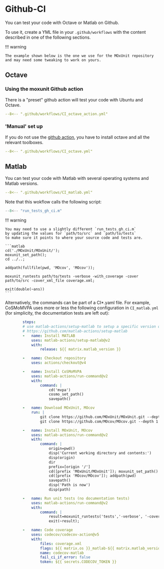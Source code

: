 # Github-CI

You can test your code with Octave or Matlab on Github.

To use it, create a YML file in your `.github/workflows`
with the content described in one of the following sections.

!!! warning

    The example shown below is the one we use for the MOxUnit repository
    and may need some tweaking to work on yours.

## Octave

### Using the moxunit Github action

There is a "preset" github action will test your code with Ubuntu and Octave.

<!-- see snippet injection
https://facelessuser.github.io/pymdown-extensions/extensions/snippets/#single-line-format
-->

```yaml
--8<-- ".github/workflows/CI_octave_action.yml"
```

### 'Manual' set up

If you do not use the [github action](#using-the-moxunit-github-action),
you have to install octave and all the relevant toolboxes.

<!-- see snippet injection
https://facelessuser.github.io/pymdown-extensions/extensions/snippets/#single-line-format
-->

```yaml
--8<-- ".github/workflows/CI_octave.yml"
```

## Matlab

You can test your code with Matlab with several operating systems and Matlab versions.

<!-- see snippet injection
https://facelessuser.github.io/pymdown-extensions/extensions/snippets/#single-line-format
-->

```yaml
--8<-- ".github/workflows/CI_matlab.yml"
```

Note that this wokflow calls the following script:

```matlab
--8<-- "run_tests_gh_ci.m"
```

!!! warning

    You may need to use a slightly different `run_tests_gh_ci.m`
    by updating the values for `path/to/src` and `path/to/tests`
    to make sure it points to where your source code and tests are.

    ```matlab
    cd('./MOxUnit/MOxUnit/');
    moxunit_set_path();
    cd ../..;

    addpath(fullfile(pwd, 'MOcov', 'MOcov'));

    moxunit_runtests path/to/tests -verbose -with_coverage -cover path/to/src -cover_xml_file coverage.xml;

    exit(double(~ans))
    ```

Alternatively, the commands can be part of a CI*.yaml file. For example, CoSMoMVPA
uses more or less the following configuration in `CI_matlab.yml` (for simplicity,
the documentation tests are left out):

```yaml
        steps:
        # use matlab-actions/setup-matlab to setup a specific version of MATLAB
        # https://github.com/matlab-actions/setup-matlab
        -   name: Install MATLAB
            uses: matlab-actions/setup-matlab@v2
            with:
                release: ${{ matrix.matlab_version }}

        -   name: Checkout repository
            uses: actions/checkout@v4

        -   name: Install CoSMoMVPA
            uses: matlab-actions/run-command@v2
            with:
                command: |
                    cd('mvpa')
                    cosmo_set_path()
                    savepath()

        -   name: Download MOxUnit, MOcov
            run: |
                git clone https://github.com/MOxUnit/MOxUnit.git --depth 1
                git clone https://github.com/MOcov/MOcov.git --depth 1

        -   name: Install MOxUnit, MOcov
            uses: matlab-actions/run-command@v2
            with:
                command: |
                    origin=pwd()
                    disp('Current working directory and contents:')
                    disp(origin)
                    dir
                    prefix=[origin '/']
                    cd([prefix 'MOxUnit/MOxUnit']); moxunit_set_path()
                    cd([prefix 'MOcov/MOcov']); addpath(pwd)
                    savepath()
                    disp('Path is now')
                    disp(path)

        -   name: Run unit tests (no documentation tests)
            uses: matlab-actions/run-command@v2
            with:
                command: |
                    result=moxunit_runtests('tests','-verbose', '-cover', 'mvpa', '-with_coverage', '-cover_xml_file', 'coverage.xml');
                    exit(~result);

        -   name: Code coverage
            uses: codecov/codecov-action@v5
            with:
                files: coverage.xml
                flags: ${{ matrix.os }}_matlab-${{ matrix.matlab_version }}
                name: codecov-matlab
                fail_ci_if_error: false
                token: ${{ secrets.CODECOV_TOKEN }}
```
